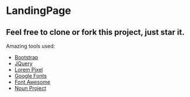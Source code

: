 # LandingPage

<h2>Feel free to clone or fork this project, just star it.</h2>

Amazing tools used:
<ul>
  <li><a href="http://getbootstrap.com/" target="_blank"> Bootstrap </a></li>
  <li><a href="https://jquery.com/" target="_blank"> JQuery </a></li>
  <li><a href="http://lorempixel.com" target="_blank"> Lorem Pixel </a></li>
  <li><a href="http://google.com/fonts" target="_blank"> Google Fonts </a></li>
  <li><a href="https://fortawesome.github.io/Font-Awesome " target="_blank"> Font Awesome </a></li>
  <li><a href="https://thenounproject.com" target="_blank"> Noun Project</a></li>
</ul>
